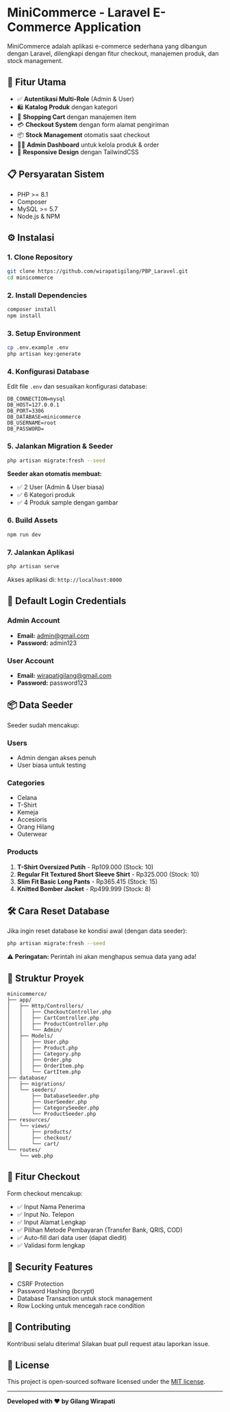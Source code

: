 # MiniCommerce - Laravel E-Commerce Application

MiniCommerce adalah aplikasi e-commerce sederhana yang dibangun dengan Laravel, dilengkapi dengan fitur checkout, manajemen produk, dan stock management.

## 🚀 Fitur Utama

- ✅ **Autentikasi Multi-Role** (Admin & User)
- 🛍️ **Katalog Produk** dengan kategori
- 🛒 **Shopping Cart** dengan manajemen item
- 💳 **Checkout System** dengan form alamat pengiriman
- 📦 **Stock Management** otomatis saat checkout
- 👨‍💼 **Admin Dashboard** untuk kelola produk & order
- 🎨 **Responsive Design** dengan TailwindCSS

## 📋 Persyaratan Sistem

- PHP >= 8.1
- Composer
- MySQL >= 5.7
- Node.js & NPM

## ⚙️ Instalasi

### 1. Clone Repository
```bash
git clone https://github.com/wirapatigilang/PBP_Laravel.git
cd minicommerce
```

### 2. Install Dependencies
```bash
composer install
npm install
```

### 3. Setup Environment
```bash
cp .env.example .env
php artisan key:generate
```

### 4. Konfigurasi Database
Edit file `.env` dan sesuaikan konfigurasi database:
```env
DB_CONNECTION=mysql
DB_HOST=127.0.0.1
DB_PORT=3306
DB_DATABASE=minicommerce
DB_USERNAME=root
DB_PASSWORD=
```

### 5. Jalankan Migration & Seeder
```bash
php artisan migrate:fresh --seed
```

**Seeder akan otomatis membuat:**
- ✅ 2 User (Admin & User biasa)
- ✅ 6 Kategori produk
- ✅ 4 Produk sample dengan gambar

### 6. Build Assets
```bash
npm run dev
```

### 7. Jalankan Aplikasi
```bash
php artisan serve
```

Akses aplikasi di: `http://localhost:8000`

## 👤 Default Login Credentials

### Admin Account
- **Email:** admin@gmail.com
- **Password:** admin123

### User Account
- **Email:** wirapatigilang@gmail.com
- **Password:** password123

## 📦 Data Seeder

Seeder sudah mencakup:

### Users
- Admin dengan akses penuh
- User biasa untuk testing

### Categories
- Celana
- T-Shirt
- Kemeja
- Accesioris
- Orang Hilang
- Outerwear

### Products
1. **T-Shirt Oversized Putih** - Rp109.000 (Stock: 10)
2. **Regular Fit Textured Short Sleeve Shirt** - Rp325.000 (Stock: 10)
3. **Slim Fit Basic Long Pants** - Rp365.415 (Stock: 15)
4. **Knitted Bomber Jacket** - Rp499.999 (Stock: 8)

## 🛠️ Cara Reset Database

Jika ingin reset database ke kondisi awal (dengan data seeder):

```bash
php artisan migrate:fresh --seed
```

⚠️ **Peringatan:** Perintah ini akan menghapus semua data yang ada!

## 📁 Struktur Proyek

```
minicommerce/
├── app/
│   ├── Http/Controllers/
│   │   ├── CheckoutController.php
│   │   ├── CartController.php
│   │   ├── ProductController.php
│   │   └── Admin/
│   ├── Models/
│   │   ├── User.php
│   │   ├── Product.php
│   │   ├── Category.php
│   │   ├── Order.php
│   │   ├── OrderItem.php
│   │   └── CartItem.php
├── database/
│   ├── migrations/
│   └── seeders/
│       ├── DatabaseSeeder.php
│       ├── UserSeeder.php
│       ├── CategorySeeder.php
│       └── ProductSeeder.php
├── resources/
│   └── views/
│       ├── products/
│       ├── checkout/
│       └── cart/
└── routes/
    └── web.php
```

## 🎯 Fitur Checkout

Form checkout mencakup:
- ✅ Input Nama Penerima
- ✅ Input No. Telepon
- ✅ Input Alamat Lengkap
- ✅ Pilihan Metode Pembayaran (Transfer Bank, QRIS, COD)
- ✅ Auto-fill dari data user (dapat diedit)
- ✅ Validasi form lengkap

## 🔐 Security Features

- CSRF Protection
- Password Hashing (bcrypt)
- Database Transaction untuk stock management
- Row Locking untuk mencegah race condition

## 🤝 Contributing

Kontribusi selalu diterima! Silakan buat pull request atau laporkan issue.

## 📄 License

This project is open-sourced software licensed under the [MIT license](https://opensource.org/licenses/MIT).

---

**Developed with ❤️ by Gilang Wirapati**
